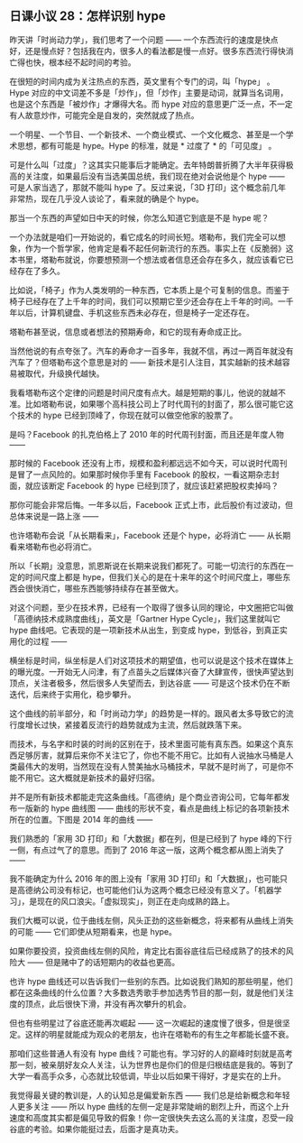 ## 日课小议 28：怎样识别 hype

昨天讲「时尚动力学」，我们思考了一个问题 —— 一个东西流行的速度是快点好，还是慢点好？包括我在内，很多人的看法都是慢一点好。很多东西流行得快消亡得也快，根本经不起时间的考验。

在很短的时间内成为关注热点的东西，英文里有个专门的词，叫「hype」 。Hype 对应的中文词差不多是「炒作」，但「炒作」主要是动词，就算当名词用，也是这个东西是「被炒作」才爆得大名。而 hype 对应的意思更广泛一点，不一定有人故意炒作，可能完全是自发的，突然就成了热点。

一个明星、一个节目、一个新技术、一个商业模式、一个文化概念、甚至是一个学术思想，都有可能是 hype。Hype 的标准，就是 * 过度了 * 的「可见度」 。

可是什么叫「过度」？这其实只能事后才能确定。去年特朗普折腾了大半年获得极高的关注度，如果最后没有当选美国总统，我们现在绝对会说他是个 hype —— 可是人家当选了，那就不能叫 hype 了。反过来说，「3D 打印」这个概念前几年非常热，现在几乎没人谈论了，看来就的确是个 hype。

那当一个东西的声望如日中天的时候，你怎么知道它到底是不是 hype 呢？

一个办法就是咱们一开始说的，看它成名的时间长短。塔勒布，我们完全可以想象，作为一个哲学家，他肯定是看不起任何新流行的东西。事实上在《反脆弱》这本书里，塔勒布就说，你要想预测一个想法或者信息还会存在多久，就应该看它已经存在了多久。

比如说，「椅子」作为人类发明的一种东西，它本质上是个可复制的信息。而鉴于椅子已经存在了上千年的时间，我们可以预期它至少还会存在上千年的时间。一千年以后，计算机键盘、手机这些东西未必存在，但是椅子一定还存在。

塔勒布甚至说，信息或者想法的预期寿命，和它的现有寿命成正比。

当然他说的有点夸张了。汽车的寿命才一百多年，我就不信，再过一两百年就没有汽车了？但塔勒布这个意思是对的 —— 新技术是引人注目，其实越新的技术越容易被取代，升级换代越快。

我看塔勒布这个定律的问题是时间尺度有点大。越是短期的事儿，他说的就越不准。比如塔勒布说，如果哪个高科技公司上了时代周刊的封面了，那么很可能它这个技术的 hype 已经到顶峰了，你现在就可以做空他家的股票了。

是吗？Facebook 的扎克伯格上了 2010 年的时代周刊封面，而且还是年度人物 ——

那时候的 Facebook 还没有上市，规模和盈利都远远不如今天，可以说时代周刊是冒了一点风险的。如果那时候你手里有 Facebook 的股权，一看这期杂志封面，就应该断定 Facebook 的 hype 已经到顶了，就应该赶紧把股权卖掉吗？

那你可能会非常后悔。一年多以后，Facebook 正式上市，此后股价有过波动，但总体来说是一路上涨 ——

也许塔勒布会说「从长期看来」，Facebook 还是个 hype，必将消亡 —— 从长期看来塔勒布也必将消亡。

所以「长期」没意思，凯恩斯说在长期来说我们都死了。可能一切流行的东西在一定的时间尺度上都是 hype，但我们关心的是在十来年的这个时间尺度上，哪些东西会很快消亡，哪些东西能够持续存在甚至做大。

对这个问题，至少在技术界，已经有一个取得了很多认同的理论，中文圈把它叫做「高德纳技术成熟度曲线」，英文是「Gartner Hype Cycle」，我们这里就叫它 hype 曲线吧。它表现的是一项新技术从出生，到变成 hype，到低谷，到真正实用化的过程 ——

横坐标是时间，纵坐标是人们对这项技术的期望值，也可以说是这个技术在媒体上的曝光度。一开始无人问津，有了点苗头之后媒体兴奋了大肆宣传，很快声望达到顶点，关注者极多，然后很多人失望而去，到达谷底 —— 可是这个技术仍在不断迭代，后来终于实用化，稳步攀升。

这个曲线的前半部分，和「时尚动力学」的趋势是一样的。跟风者太多导致它的流行度增长过快，紧接着反流行的趋势就成为主流，然后就跌落下来。

而技术，与名字和时装的时尚的区别在于，技术里面可能有真东西。如果这个真东西足够厉害，就算后来你不关注它了，你也不能不用它。比如有人说抽水马桶是人类最伟大的发明，当然现在没有人赞美抽水马桶技术，早就不是时尚了，可是你不能不用它。这大概就是新技术的最好归宿。

并不是所有新技术都能走完这条曲线。「高德纳」是个商业咨询公司，它每年都发布一版新的 hype 曲线图 —— 曲线的形状不变，看点是曲线上标记的各项新技术所在的位置。下图是 2014 年的曲线 ——

我们熟悉的「家用 3D 打印」和「大数据」都在列，但是已经到了 hype 峰的下行一侧，有点过气了的意思。而到了 2016 年这一版，这两个概念都从图上消失了 ——

我不能确定为什么 2016 年的图上没有「家用 3D 打印」和「大数据」，也可能只是高德纳公司没有标记，也可能他们认为这两个概念已经没有意义了。「机器学习」，是现在的风口浪尖。「虚拟现实」，则正在走向成熟的路上。

我们大概可以说，位于曲线左侧，风头正劲的这些新概念，将来都有从曲线上消失的可能 —— 它们即使从短期看来，也是 hype。

如果你要投资，投资曲线左侧的风险，肯定比右面谷底往后已经成熟了的技术的风险大 —— 但是赌中了的话短期内的收益也更高。

也许 hype 曲线还可以告诉我们一些别的东西。比如说我们熟知的那些明星，他们都在这条曲线的什么位置？大多数选秀歌手参加选秀节目的那一刻，就是他们关注度的顶点，此后很快下滑，并没有再次攀升的机会。

但也有些明星过了谷底还能再次崛起 —— 这一次崛起的速度慢了很多，但是很坚定。这样的明星就能成为观众的老朋友，也许在塔勒布的有生之年都能长盛不衰。

那咱们这些普通人有没有 hype 曲线？可能也有。学习好的人的巅峰时刻就是高考那一刻，被亲朋好友众人关注，认为世界也是你们的但是归根结底是我的。等到了大学一看高手众多，心态就比较低调，毕业以后如果干得好，才是实在的上升。

我觉得最关键的教训是，人的认知总是偏爱新东西 —— 我们总是给新概念和年轻人更多关注 —— 所以 hype 曲线的左侧一定是非常陡峭的剧烈上升，而这个上升速度和高度其实都是偏见导致的假象！你一定很快失去这么高的关注度，忍受一段谷底的考验。如果你能挺过去，后面才是真功夫。
